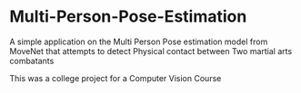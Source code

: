 # Multi-Person-Pose-Estimation

A simple application on the Multi Person Pose estimation model from MoveNet that attempts to detect Physical contact between Two martial arts combatants

This was a college project for a Computer Vision Course
